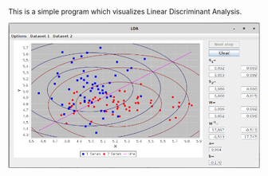 This is a simple program which visualizes 
Linear Discriminant Analysis.

![alt text](screenshots/lda.png)
